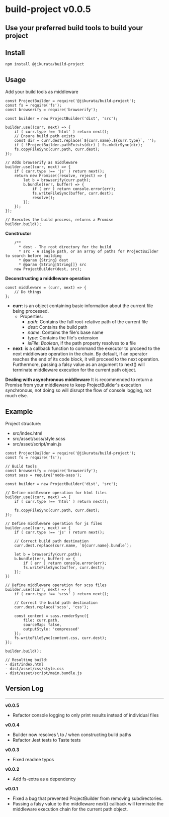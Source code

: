 # build-project v0.0.5
Use your preferred build tools to build your project
---
## Install
```
npm install @jikurata/build-project
```
## Usage
Add your build tools as middleware
```
const ProjectBuilder = require('@jikurata/build-project');
const fs = require('fs');
const browserify = require('browserify');

const builder = new ProjectBuilder('dist', 'src');

builder.use((curr, next) => {
    if ( curr.type !== 'html' ) return next();
    // Ensure build path exists
    const dir = curr.dest.replace(`${curr.name}.${curr.type}`, '');
    if ( !ProjectBuilder.pathExists(dir) ) fs.mkdirSync(dir);
    fs.copyFileSync(curr.path, curr.dest);
});

// Adds browserify as middleware
builder.use((curr, next) => {
    if ( curr.type !== 'js' ) return next();
    return new Promise((resolve, reject) => {
        let b = browserify(curr.path);
        b.bundle((err, buffer) => {
            if ( err ) return console.error(err);
            fs.writeFileSync(buffer, curr.dest);
            resolve();
        });
    });
});

// Executes the build process, returns a Promise
builder.build();
```
**Constructor**
```
    /**
      * dest - The root directory for the build
      * src - A single path, or an array of paths for ProjectBuilder to search before building
      * @param {String} dest
      * @param {String|String[]} src
    new ProjectBuilder(dest, src);
```
**Deconstructing a middleware operation**
```
const middleware = (curr, next) => {
    // Do things
};
```
- **curr**: is an object containing basic information about the current file being processed.
    - Properties:
        - *path*: Contains the full root-relative path of the current file
        - *dest*: Contains the build path
        - *name*: Contains the file's base name
        - *type*: Contains the file's extension
        - *isFile*: *Boolean*, if the path property resolves to a file
- **next**: is a callback function to command the executor to proceed to the next middleware operation in the chain. By default, if an operator reaches the end of its code block, it will proceed to the next operation. Furthermore, passing a falsy value as an argument to next() will terminate middleware execution for the current path object.

**Dealing with asynchronous middleware**
It is recommended to return a Promise from your middleware to keep ProjectBuilder's execution synchronous, not doing so will disrupt the flow of console logging, not much else.

## Example
Project structure:
- src/index.html
- src/asset/scss/style.scss
- src/asset/script/main.js
```
const ProjectBuilder = require('@jikurata/build-project');
const fs = require('fs');

// Build tools
const browserify = require('browserify');
const sass = require('node-sass');

const builder = new ProjectBuilder('dist', 'src');

// Define middleware operation for html files
builder.use((curr, next) => {
    if ( curr.type !== 'html' ) return next();

    fs.copyFileSync(curr.path, curr.dest);
});

// Define middleware operation for js files
builder.use((curr, next) => {
    if ( curr.type !== 'js' ) return next();

    // Correct build path destination
    curr.dest.replace(curr.name, `${curr.name}.bundle`);

    let b = browserify(curr.path);
    b.bundle((err, buffer) => {
        if ( err ) return console.error(err);
        fs.writeFileSync(buffer, curr.dest);
    });
})

// Define middleware operation for scss files
builder.use((curr, next) => {
    if ( curr.type !== 'scss' ) return next();
    
    // Correct the build path destination
    curr.dest.replace('scss', 'css');

    const content = sass.renderSync({
        file: curr.path,
        sourceMap: false,
        outputStyle: 'compressed'
    });
    fs.writeFileSync(content.css, curr.dest);
});

builder.build();

// Resulting build:
- dist/index.html
- dist/asset/css/style.css
- dist/asset/script/main.bundle.js
```
## Version Log
---
**v0.0.5**
- Refactor console logging to only print results instead of individual files

**v0.0.4**
- Builder now resolves \ to / when constructing build paths
- Refactor Jest tests to Taste tests

**v0.0.3**
- Fixed readme typos

**v0.0.2**
- Add fs-extra as a dependency

**v0.0.1**
- Fixed a bug that prevented ProjectBuilder from removing subdirectories.
- Passing a falsy value to the middleware next() callback will terminate the middleware execution chain for the current path object.
